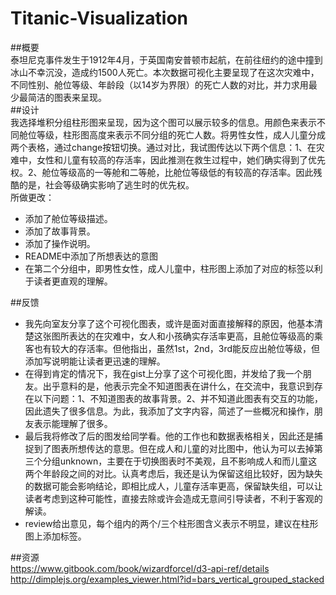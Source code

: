 # Titanic-Visualization
##概要  
泰坦尼克事件发生于1912年4月，于英国南安普顿市起航，在前往纽约的途中撞到冰山不幸沉没，造成约1500人死亡。本次数据可视化主要呈现了在这次灾难中，不同性别、舱位等级、年龄段（以14岁为界限）的死亡人数的对比，并力求用最少最简洁的图表来呈现。  
##设计  
我选择堆积分组柱形图来呈现，因为这个图可以展示较多的信息。用颜色来表示不同舱位等级，柱形图高度来表示不同分组的死亡人数。将男性女性，成人儿童分成两个表格，通过change按钮切换。通过对比，我试图传达以下两个信息：1、在灾难中，女性和儿童有较高的存活率，因此推测在救生过程中，她们确实得到了优先权。2、舱位等级高的一等舱和二等舱，比舱位等级低的有较高的存活率。因此残酷的是，社会等级确实影响了逃生时的优先权。  
所做更改：  
- 添加了舱位等级描述。  
- 添加了故事背景。  
- 添加了操作说明。 
- README中添加了所想表达的意图
- 在第二个分组中，即男性女性，成人儿童中，柱形图上添加了对应的标签以利于读者更直观的理解。


##反馈  
- 我先向室友分享了这个可视化图表，或许是面对面直接解释的原因，他基本清楚这张图所表达的在灾难中，女人和小孩确实存活率更高，且舱位等级高的乘客也有较大的存活率。但他指出，虽然1st，2nd，3rd能反应出舱位等级，但添加写说明能让读者更迅速的理解。  
- 在得到肯定的情况下，我在gist上分享了这个可视化图，并发给了我一个朋友。出乎意料的是，他表示完全不知道图表在讲什么，在交流中，我意识到存在以下问题：1、不知道图表的故事背景。2、并不知道此图表有交互的功能，因此遗失了很多信息。为此，我添加了文字内容，简述了一些概况和操作，朋友表示能理解了很多。  
- 最后我将修改了后的图发给同学看。他的工作也和数据表格相关，因此还是捕捉到了图表所想传达的意思。但在成人和儿童的对比图中，他认为可以去掉第三个分组unknown，主要在于切换图表时不美观，且不影响成人和而儿童这两个年龄段之间的对比。认真考虑后，我还是认为保留这组比较好，因为缺失的数据可能会影响结论，即相比成人，儿童存活率更高，保留缺失组，可以让读者考虑到这种可能性，直接去除或许会造成无意间引导读者，不利于客观的解读。
- review给出意见，每个组内的两个/三个柱形图含义表示不明显，建议在柱形图上添加标签。
 

##资源  
https://www.gitbook.com/book/wizardforcel/d3-api-ref/details
 http://dimplejs.org/examples_viewer.html?id=bars_vertical_grouped_stacked